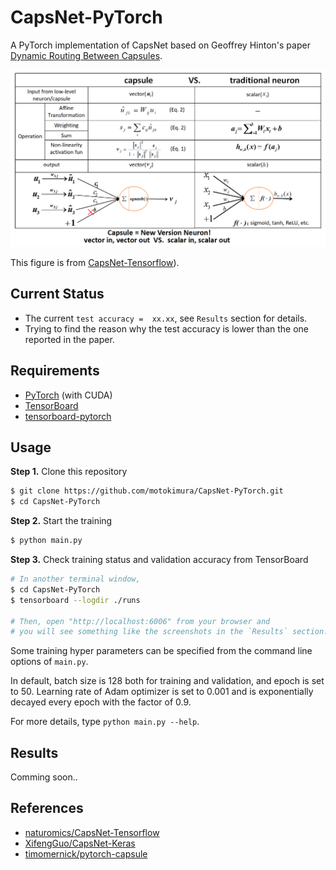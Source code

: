 # CapsNet-PyTorch

A PyTorch implementation of CapsNet based on Geoffrey Hinton's paper [Dynamic Routing Between Capsules](https://arxiv.org/abs/1710.09829).

![capsVSneuron](images/capsule_vs_neuron.png)

This figure is from [CapsNet-Tensorflow](https://github.com/naturomics/CapsNet-Tensorflow)).

## Current Status
- The current `test accuracy =  xx.xx`, see `Results` section for details.
- Trying to find the reason why the test accuracy is lower than the one reported in the paper.

## Requirements

- [PyTorch](http://pytorch.org/) (with CUDA)
- [TensorBoard](https://github.com/tensorflow/tensorboard)
- [tensorboard-pytorch](https://github.com/lanpa/tensorboard-pytorch)

## Usage

**Step 1.** Clone this repository

```bash
$ git clone https://github.com/motokimura/CapsNet-PyTorch.git
$ cd CapsNet-PyTorch
```

**Step 2.** Start the training

```bash
$ python main.py
```

**Step 3.** Check training status and validation accuracy from TensorBoard

```bash
# In another terminal window, 
$ cd CapsNet-PyTorch
$ tensorboard --logdir ./runs

# Then, open "http://localhost:6006" from your browser and 
# you will see something like the screenshots in the `Results` section.
```

Some training hyper parameters can be specified from the command line options of `main.py`. 

In default, batch size is 128 both for training and validation, and epoch is set to 50. 
Learning rate of Adam optimizer is set to 0.001 and is exponentially decayed every epoch with the factor of 0.9. 

For more details, type `python main.py --help`.

## Results

Comming soon..

## References

- [naturomics/CapsNet-Tensorflow](https://github.com/naturomics/CapsNet-Tensorflow)
- [XifengGuo/CapsNet-Keras](https://github.com/XifengGuo/CapsNet-Keras)
- [timomernick/pytorch-capsule](https://github.com/timomernick/pytorch-capsule)
